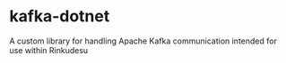 # kafka-dotnet
A custom library for handling Apache Kafka communication intended for use within Rinkudesu
